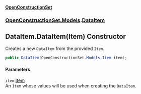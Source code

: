 #### [OpenConstructionSet](index.md 'index')
### [OpenConstructionSet.Models](index.md#OpenConstructionSet_Models 'OpenConstructionSet.Models').[DataItem](NedciBI8UIBYqbpYqrEXSw.md 'OpenConstructionSet.Models.DataItem')
## DataItem.DataItem(Item) Constructor
Creates a new `DataItem` from the provided `Item`.  
```csharp
public DataItem(OpenConstructionSet.Models.Item item);
```
#### Parameters
<a name='OpenConstructionSet_Models_DataItem_DataItem(OpenConstructionSet_Models_Item)_item'></a>
`item` [Item](Z9pYmp3jhG_PhNCQ0nlOeg.md 'OpenConstructionSet.Models.Item')  
An `Item` whose values will be used when creating the `DataItem`.
  
